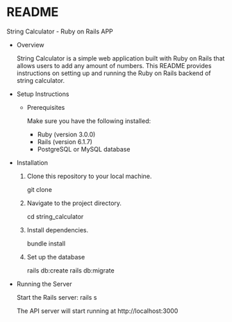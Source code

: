 # README

String Calculator - Ruby on Rails APP

* Overview

  String Calculator is a simple web application built with Ruby on Rails that allows users to add any amount of numbers. This README provides instructions on setting up and running the Ruby on Rails backend of string calculator.

* Setup Instructions

  * Prerequisites

    Make sure you have the following installed:

      * Ruby (version 3.0.0)
      * Rails (version 6.1.7)
      * PostgreSQL or MySQL database

* Installation

  1) Clone this repository to your local machine.

      git clone <repository-url>

  2) Navigate to the project directory.

      cd string_calculator

  3) Install dependencies.

      bundle install

  4) Set up the database

      rails db:create
      rails db:migrate

* Running the Server

  Start the Rails server: rails s

  The API server will start running at http://localhost:3000
